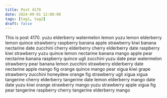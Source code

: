 ```yaml
---
title: Post 4170
date: 2024-09-01 12:00:00
tags: [tag1, tag2]
draft: false
---
```

This is post 4170.
yuzu
elderberry
watermelon
lemon
yuzu
lemon
elderberry
lemon
quince
strawberry
raspberry
banana
apple
strawberry
kiwi
banana
nectarine
date
zucchini
cherry
elderberry
cherry
elderberry
date
raspberry
kiwi
strawberry
yuzu
quince
lemon
nectarine
banana
mango
apple
pear
nectarine
banana
raspberry
quince
ugli
zucchini
yuzu
date
pear
watermelon
strawberry
pear
banana
lemon
zucchini
strawberry
elderberry
date
nectarine
apple
mango
fig
orange
quince
mango
pear
xigua
kiwi
grape
strawberry
zucchini
honeydew
orange
fig
strawberry
ugli
xigua
xigua
tangerine
cherry
elderberry
tangerine
date
lemon
elderberry
mango
date
date
yuzu
kiwi
orange
strawberry
mango
yuzu
strawberry
apple
xigua
fig
pear
tangerine
raspberry
cherry
tangerine
elderberry
mango
